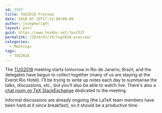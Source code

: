 ```yaml
---
id: 2337
title: TUG2018 Preview
date: 2018-07-19T17:23:04+00:00
author: josephwright
layout: post
guid: https://www.texdev.net/?p=2337
permalink: /2018/07/19/tug2018-preview/
categories:
  - Meetings
tags:
  - TUG2018
---
```

The <a href="https://tug.org/tug2018/">TUG2018</a> meeting starts tomorrow in Rio de Janerio, Brazil, and the delegates have begun to collect together (many of us are staying at the Everst Rio Hotel). I'll be trying to write up notes each day to summarise the talks, discussions, <em>etc.</em>, but you'll also be able to watch live. There's also a <a href="https://chat.stackexchange.com/rooms/80267/tug2018">chat room on TeX StackExchange</a> dedicated to the meeting.

Informal discussions are already ongoing (the LaTeX team members have been hard at it since breakfast), so it should be a productive time.